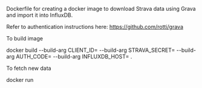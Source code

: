Dockerfile for creating a docker image to download Strava data using Grava and import it into InfluxDB.

Refer to authentication instructions here: https://github.com/rotti/grava

To build image

docker build --build-arg CLIENT_ID=<YOUR CLIENT ID> --build-arg STRAVA_SECRET=<YOUR STRAVA SECRET> --build-arg AUTH_CODE=<YOUR AUTH CODE> --build-arg INFLUXDB_HOST=<YOUR INFLUX HOST IP> .

To fetch new data

docker run <contianer name> 
